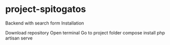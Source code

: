 # project-spitogatos
Backend with search form
Installation 

Download repository
Open terminal
Go to project folder
compose install
php artisan serve
